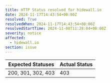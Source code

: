 ```yaml
---
title: HTTP Status resolved for hidewall.io
date: 2024-11-17T14:43:54+00:00Z
resolved: True
resolvedWhen: 2024-11-17T14:43:54+00:00Z
resolvedStartTime: 2024-11-08T11:28:04+00:00Z
severity: notice
affected:
  - hidewall.io
section: issue
---
```


| Expected Statuses | Actual Status  |
|-------------------|----------------|
| 200, 301, 302, 403 | 403 |
